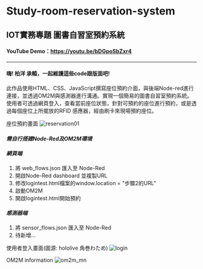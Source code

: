 # Study-room-reservation-system
## IOT實務專題 圖書自習室預約系統

#### YouTube Demo：<https://youtu.be/bDGpoSbZxr4>
----

#### 嗨! 柏洋 承轅，一起維護這些code跟版面吧!

此作品使用HTML、CSS、JavaScript撰寫座位預約介面，與後端Node-red進行連接，並透過OM2M與感測器進行溝通。實現一個簡易的圖書自習室預約系統。
使用者可透過網頁登入，查看當前座位狀態，針對可預約的座位進行預約，或是透過每個座位上所擺放的RFID 感應器，經由刷卡來現場預約座位。

座位預約畫面
![reservation01](https://user-images.githubusercontent.com/68801780/128376646-47f12b19-7d5e-49c6-91c0-5def6d1edab8.png)



#### *需自行搭建Node-Red及OM2M環境*

#### *網頁端*
1. 將 web_flows.json 匯入至 Node-Red
2. 開啟Node-Red dashboard 並複製URL
3. 修改logintest.html檔案的window.location = "步驟2的URL"
4. 啟動OM2M
5. 開啟logintest.html開始預約

#### *感測器端*
1. 將 sensor_flows.json 匯入至 Node-Red
2. 待新增...

使用者登入畫面(圖源:  hololive 角巻わため)
![login](https://user-images.githubusercontent.com/68801780/129296295-ceebbee2-a074-4b18-9344-80d238aafa6e.png)

OM2M information
![om2m_mn](https://user-images.githubusercontent.com/68801780/129296428-2bbcb8c8-8d12-45fd-ad43-662640c10adb.png)

